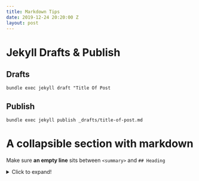 ```yaml
---
title: Markdown Tips
date: 2019-12-24 20:20:00 Z
layout: post
---
```

# Jekyll Drafts & Publish
## Drafts
`bundle exec jekyll draft "Title Of Post`
## Publish
`bundle exec jekyll publish _drafts/title-of-post.md`
# A collapsible section with markdown

Make sure **an empty line** sits between `<summary>` and `## Heading`

<details>
  <summary>Click to expand!</summary>
  
  ## Heading
  1. A numbered
  2. list
     * With some
     * Sub bullets
</details>
